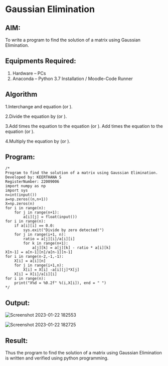 # Gaussian Elimination

## AIM:
To write a program to find the solution of a matrix using Gaussian Elimination.

## Equipments Required:
1. Hardware – PCs
2. Anaconda – Python 3.7 Installation / Moodle-Code Runner

## Algorithm

1.Interchange and equation (or ).

2.Divide the equation by (or ).

3.Add times the equation to the equation (or ). Add times the equation to the equation (or ).

4.Multiply the equation by (or ).


## Program:
```
/*
Program to find the solution of a matrix using Gaussian Elimination.
Developed by: KEERTHANA S
RegisterNumber: 22009006
import numpy as np
import sys
n=int(input())
a=np.zeros((n,n+1))
X=np.zeros(n)
for i in range(n):
    for j in range(n+1):
        a[i][j] = float(input())
for i in range(n):
    if a[i][i] == 0.0:
        sys.exit("Divide by zero detected!")
    for j in range(i+1, n):
        ratio = a[j][i]/a[i][i]
        for k in range(n+1):
            a[j][k] = a[j][k] - ratio * a[i][k]
X[n-1] = a[n-1][n]/a[n-1][n-1]
for i in range(n-2,-1,-1):
    X[i] = a[i][n]
    for j in range(i+1,n):
        X[i] = X[i] -a[i][j]*X[j]
    X[i] = X[i]/a[i][i]
for i in range(n):
    print("X%d = %0.2f" %(i,X[i]), end = " ")
*/
```

## Output:

![Screenshot 2023-01-22 182553](https://user-images.githubusercontent.com/119477890/213916935-9d9a8d41-29c2-44ff-93c2-8c8f9dc58fe1.png)



![Screenshot 2023-01-22 182725](https://user-images.githubusercontent.com/119477890/213917025-114a6d72-1c36-4fc5-8ab2-231b42a5ee32.png)




## Result:
Thus the program to find the solution of a matrix using Gaussian Elimination is written and verified using python programming.

